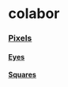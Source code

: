 # colabor

### [Pixels](https://jfladas.github.io/colabor/pixels/)

#### [Eyes](https://jfladas.github.io/colabor/eyes/)

#### [Squares](https://jfladas.github.io/colabor/squares/)